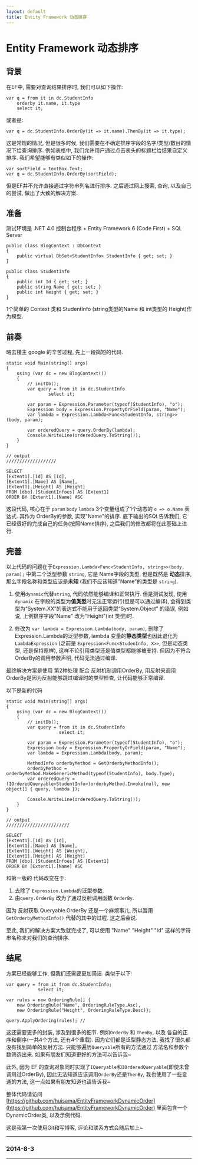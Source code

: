 ```yaml
---
layout: default
title: Entity Framework 动态排序
---
```

# Entity Framework 动态排序	

## 背景
在EF中, 需要对查询结果排序时, 我们可以如下操作:

	var q = from it in dc.StudentInfo
		orderby it.name, it.type
		select it;

或者是:

	var q = dc.StudentInfo.OrderBy(it => it.name).ThenBy(it => it.type);

这是常规的情况, 但是很多时候, 我们需要在不确定排序字段的名字/类型/数目的情况下给查询排序.
例如表格中, 我们允许用户通过点击表头的标题栏给结果自定义排序.
我们希望能够有类似如下的操作:

	var sortField = textBox.Text;
	var q = dc.StudentInfo.OrderBy(sortField);

但是EF并不允许直接通过字符串列名进行排序. 
之后通过网上搜索, 查询, 以及自己的尝试, 做出了大致的解决方案.

## 准备
测试环境是 .NET 4.0 控制台程序 + Entity Framework 6 (Code First) + SQL Server

	public class BlogContext : DbContext
    {
        public virtual DbSet<StudentInfo> StudentInfo { get; set; }
    }

	public class StudentInfo
    {
        public int Id { get; set; }
        public string Name { get; set; }
        public int Height { get; set; }
    }

1个简单的 Context 类和 StudentInfo (string类型的Name 和 int类型的 Height)作为模型.

## 前奏
略去楼主 google 的辛苦过程, 先上一段简短的代码.

	static void Main(string[] args)
	{
		using (var dc = new BlogContext())
		{
			// initDb();
			var query = from it in dc.StudentInfo
					select it;

			var param = Expression.Parameter(typeof(StudentInfo), "o");
			Expression body = Expression.PropertyOrField(param, "Name");
			var lambda = Expression.Lambda<Func<StudentInfo, string>>(body, param);

			var orderedQuery = query.OrderBy(lambda);
			Console.WriteLine(orderedQuery.ToString());
		}
	}

	// output
	///////////////////

	SELECT
    [Extent1].[Id] AS [Id],
    [Extent1].[Name] AS [Name],
    [Extent1].[Height] AS [Height]
    FROM [dbo].[StudentInfoes] AS [Extent1]
    ORDER BY [Extent1].[Name] ASC

这段代码, 核心在于 `param` `body` `lambda` 3个变量组成了1个动态的 `o => o.Name` 表达式. 其作为 OrderBy的参数, 实现"Name"的排序.
底下输出的SQL告诉我们, 它已经很好的完成自己的任务(按照Name排序), 之后我们的修改都将在此基础上进行.

## 完善

以上代码的问题在于`Expression.Lambda<Func<StudentInfo, string>>(body, param);` 中第二个泛型参数 `string`, 它是 Name字段的类型, 但是既然是 **动态**排序, 那么字段名称和类型应该是**未知** (我们不应该知道"Name"的类型是 `string`).

1. 使用`dynamic`代替`string`, 代码依然能够编译和正常执行. 但是测试发现, 使用`dynamic` 在字段的类型为**值类型**时无法正常运行(但是可以通过编译), 会得到类型为“System.XX”的表达式不能用于返回类型“System.Object” 的错误, 例如说, 上例排序字段"Name" 改为"Height"(int 类型)时.

2. 修改为 `var lambda = Expression.Lambda(body, param)`, 删除了 Expression.Lambda的泛型参数, lambda 变量的**静态类型**也因此退化为 `LambdaExpression` (之前是 `Expression<Func<StudenInfo, X>>`, 但是动态类型, 还是保持原样), 这样不论引用类型还是值类型都能够被支持. 但因为不符合 OrderBy的调用参数声明, 代码无法通过编译.

最终解决方案是使用 第2种处理 配合 反射机制调用OrderBy, 用反射来调用OrderBy是因为反射能够跳过编译时的类型检查, 让代码能够正常编译.

以下是新的代码

	static void Main(string[] args)
	{
		using (var dc = new BlogContext())
		{
			// initDb();
			var query = from it in dc.StudentInfo
						select it;

			var param = Expression.Parameter(typeof(StudentInfo), "o");
			Expression body = Expression.PropertyOrField(param, "Name");
			var lambda = Expression.Lambda(body, param);

			MethodInfo orderbyMethod = GetOrderbyMethodInfo();
			orderbyMethod = orderbyMethod.MakeGenericMethod(typeof(StudentInfo), body.Type);
			var orderedQuery = (IOrderedQueryable<StudentInfo>)orderbyMethod.Invoke(null, new object[] { query, lambda });

			Console.WriteLine(orderedQuery.ToString());
		}
	}

	// output
	////////////////////////

	SELECT
    [Extent1].[Id] AS [Id],
    [Extent1].[Name] AS [Name],
    [Extent1].[Weight] AS [Weight],
    [Extent1].[Height] AS [Height]
    FROM [dbo].[StudentInfoes] AS [Extent1]
    ORDER BY [Extent1].[Name] ASC

和第一版的 代码改变在于:

1. 去除了 `Expression.Lambda`的泛型参数. 
2. 由`query.OrderBy` 改为了通过反射调用函数 `OrderBy`.

因为 反射获取 Queryable.OrderBy 还是一个麻烦事儿, 所以暂用 `GetOrderbyMethodInfo()` 代替的其中的过程. 这之后会说.

至此, 我们的解决方案大致就完成了, 可以使用 "Name" "Height" "Id" 这样的字符串名称来对我们的查询排序.

## 结尾

方案已经能够工作, 但我们还需要更加简洁. 类似于以下:
	
	var query = from it from dc.StudentInfo;
				select it;

	var rules = new OrderingRule[] {
		new OrderingRule("Name", OrderingRuleType.Asc),
		new OrderingRule("Height", OrderingRuleType.Desc)};

	query.ApplyOrdering(rules); // 

这还需要更多的封装, 涉及到很多的细节. 例如`OrderBy` 和 `ThenBy`, 以及 各自的正序和倒序(一共4个方法, 还有4个重载). 因为它们都是泛型静态方法, 我找了很久都没有找到简单的反射方法. 只能够遍历`Queryable`所有的方法通过 方法名和参数个数筛选出来. 如果有朋友们知道更好的方法可以告诉我~

此外, 因为 EF 的查询对象同时实现了`IQueryable`和`IOrderedQueryable`(即使未曾调用过OrderBy), 因此无法知道应该调用`OrderBy`还是`ThenBy`, 我也使用了一些变通的方法, 这一点如果有朋友知道也请告诉我~

整体代码请访问 [https://github.com/huisama/EntityFrameworkDynamicOrder](https://github.com/huisama/EntityFrameworkDynamicOrder)
里面包含一个 DynamicOrder类, 以及示例代码. 

这是我第一次使用Git和写博客, 评论和联系方式会随后加上~

---
### 2014-8-3
---